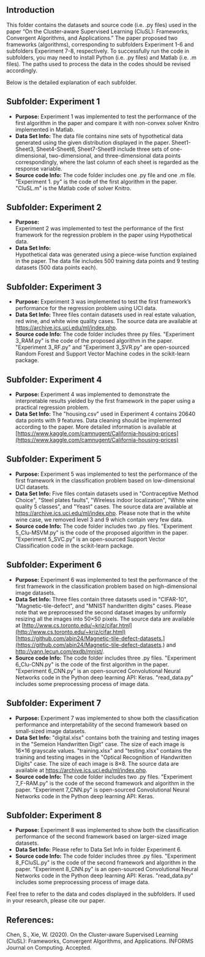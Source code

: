 ﻿

## Introduction
This folder contains the datasets and source code (i.e. .py files) used in the paper “On the Cluster-aware Supervised Learning (CluSL): Frameworks, Convergent Algorithms, and Applications.” The paper proposed two frameworks (algorithms), corresponding to subfolders Experiment 1-6 and subfolders Experiment 7-8, respectively. To successfully run the code in subfolders, you may need to install Python (i.e. .py files) and Matlab (i.e. .m files). The paths used to process the data in the codes should be revised accordingly.

Below is the detailed explanation of each subfolder.

## Subfolder: Experiment 1
 - **Purpose:** 
 Experiment 1 was implemented to test the performance of the first algorithm in the paper and compare it with non-convex solver Knitro implemented in Matlab.
- **Data Set Info:** 
The data file contains nine sets of hypothetical data generated using the given distribution displayed in the paper. Sheet1-Sheet3, Sheet4-Sheet6, Sheet7-Sheet9 include three sets of one-dimensional, two-dimensional, and three-dimensional data points correspondingly, where the last column of each sheet is regarded as the response variable.
- **Source code Info:** 
The code folder includes one .py file and one .m file. "Experiment 1. py" is the code of the first algorithm in the paper. "CluSL.m" is the Matlab code of solver Knitro.

## Subfolder: Experiment 2
- **Purpose:**  
 Experiment 2 was implemented to test the performance of the first framework for the regression problem in the paper using Hypothetical data.
- **Data Set Info:**  
Hypothetical data was generated using a piece-wise function explained in the paper. The data file includes 500 training data points and 9 testing datasets (500 data points each).

## Subfolder: Experiment 3
- **Purpose:**
Experiment 3 was implemented to test the first framework’s performance for the regression problem using UCI data.
- **Data Set Info:** 
Three files contain datasets used in real estate valuation, red wine, and white wine quality cases. The source data are available at https://archive.ics.uci.edu/ml/index.php.
- **Source code Info:**
The code folder includes three py files. "Experiment 3_RAM.py" is the code of the proposed algorithm in the paper. "Experiment 3_RF.py" and "Experiment 3_SVR.py" are open-sourced Random Forest and Support Vector Machine codes in the scikit-learn package.

## Subfolder: Experiment 4
- **Purpose:**
Experiment 4 was implemented to demonstrate the interpretable results yielded by the first framework in the paper using a practical regression problem.
- **Data Set Info:** 
 The "housing.csv" used in Experiment 4 contains 20640 data points with 9 features. Data cleaning should be implemented according to the paper. More detailed information is available at [https://www.kaggle.com/camnugent/California-housing-prices](https://www.kaggle.com/camnugent/California-housing-prices)

## Subfolder: Experiment 5
- **Purpose:**
Experiment 5 was implemented to test the performance of the first framework in the classification problem based on low-dimensional UCI datasets.
- **Data Set Info:** 
Five files contain datasets used in "Contraceptive Method Choice", "Steel plates faults", "Wireless indoor localization", "White wine quality 5 classes", and "Yeast" cases. The source data are available at https://archive.ics.uci.edu/ml/index.php. Please note that in the white wine case, we removed level 3 and 9 which contain very few data.
- **Source code Info:**
The code folder includes two .py files. "Experiment 5_Clu-MSVM.py" is the code of the proposed algorithm in the paper. "Experiment 5_SVC.py" is an open-sourced Support Vector Classification code in the scikit-learn package.

## Subfolder: Experiment 6
- **Purpose:**
Experiment 6 was implemented to test the performance of the first framework in the classification problem based on high-dimensional image datasets.
- **Data Set Info:** 
Three files contain three datasets used in "CIFAR-10", "Magnetic-tile-defect", and "MNIST handwritten digits" cases. Please note that we preprocessed the second dataset images by uniformly resizing all the images into 50×50 pixels. The source data are available at [http://www.cs.toronto.edu/~kriz/cifar.html](http://www.cs.toronto.edu/~kriz/cifar.html)
[https://github.com/abin24/Magnetic-tile-defect-datasets.](https://github.com/abin24/Magnetic-tile-defect-datasets.)  and http://yann.lecun.com/exdb/mnist/.
- **Source code Info:**
The code folder includes three .py files. "Experiment 6_Clu-CNN.py" is the code of the first algorithm in the paper. "Experiment 6_CNN.py" is an open-sourced Convolutional Neural Networks code in the Python deep learning API: Keras. "read_data.py" includes some preprocessing process of image data.

## Subfolder: Experiment 7
- **Purpose:**
Experiment 7 was implemented to show both the classification performance and interpretability of the second framework based on small-sized image datasets.
- **Data Set Info:** 
"digital.xlsx" contains both the training and testing images in the "Semeion Handwritten Digit" case. The size of each image is 16×16 grayscale values. "training.xlsx" and "testing.xlsx" contains the training and testing images in the "Optical Recognition of Handwritten Digits" case. The size of each image is 8×8. The source data are available at https://archive.ics.uci.edu/ml/index.php.
- **Source code Info:**
The code folder includes two .py files. "Experiment 7_F-RAM.py" is the code of the second framework and algorithm in the paper. "Experiment 7_CNN.py" is open-sourced Convolutional Neural Networks code in the Python deep learning API: Keras.

## Subfolder: Experiment 8
- **Purpose:**
Experiment 8 was implemented to show both the classification performance of the second framework based on larger-sized image datasets.
- **Data Set Info:** 
Please refer to Data Set Info in folder Experiment 6.
- **Source code Info:**
The code folder includes three .py files. "Experiment 8_FCluSL.py" is the code of the second framework and algorithm in the paper. "Experiment 8_CNN.py" is an open-sourced Convolutional Neural Networks code in the Python deep learning API: Keras. "read_data.py" includes some preprocessing process of image data.


Feel free to refer to the data and codes displayed in the subfolders. If used in your research, please cite our paper. 
## References:
Chen, S., Xie, W. (2020). On the Cluster-aware Supervised Learning (CluSL): Frameworks, Convergent Algorithms, and Applications. INFORMS Journal on Computing. Accepted.
